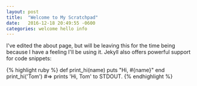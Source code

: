 ```yaml
---
layout: post
title:  "Welcome to My Scratchpad"
date:   2016-12-18 20:49:55 -0600
categories: welcome hello info 
---
```


I've edited the about page, but will be leaving this for the time being because I have a feeling I'll be using it. 
Jekyll also offers powerful support for code snippets:

{% highlight ruby %}
def print_hi(name)
  puts "Hi, #{name}"
end
print_hi('Tom')
#=> prints 'Hi, Tom' to STDOUT.
{% endhighlight %}


[jekyll-docs]: http://jekyllrb.com/docs/home
[jekyll-gh]:   https://github.com/jekyll/jekyll
[jekyll-talk]: https://talk.jekyllrb.com/
